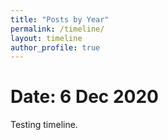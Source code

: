 ```yaml
---
title: "Posts by Year"
permalink: /timeline/
layout: timeline
author_profile: true
---
```


# Date: 6 Dec 2020

Testing timeline.